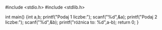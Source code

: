 #include <stdio.h>
#include <stdlib.h>

int main()
{int a,b;
    printf("Podaj 1 liczbe:");
    scanf("%d",&a);
    printf("Podaj 2 liczbe:");
    scanf("%d",&b);
    printf("różnica to: %d",a-b);
    return 0;
}
